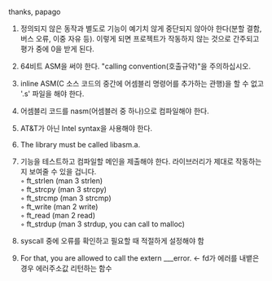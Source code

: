 thanks, papago

1. 정의되지 않은 동작과 별도로 기능이 예기치 않게 중단되지 않아야 한다(분할 결함, 버스 오류, 이중 자유 등). 
   이렇게 되면 프로젝트가 작동하지 않는 것으로 간주되고 평가 중에 0을 받게 된다.
2. 64비트 ASM을 써야 한다. "calling convention(호출규약)"을 주의하십시오.
3. inline ASM(C 소스 코드의 중간에 어셈블리 명령어를 추가하는 관행)을 할 수 없고 '.s' 파일을 해야 한다.
4. 어셈블리 코드를 nasm(어셈블러 중 하나)으로 컴파일해야 한다.
5. AT&T가 아닌 Intel syntax을 사용해야 한다.


1. The library must be called libasm.a.
2. 기능을 테스트하고 컴파일할 메인을 제출해야 한다.
라이브러리가 제대로 작동하는지 보여줄 수 있을 겁니다.<br>
◦ ft_strlen (man 3 strlen)<br>
◦ ft_strcpy (man 3 strcpy)<br>
◦ ft_strcmp (man 3 strcmp)<br>
◦ ft_write (man 2 write)<br>
◦ ft_read (man 2 read)<br>
◦ ft_strdup (man 3 strdup, you can call to malloc)
3. syscall 중에 오류를 확인하고 필요할 때 적절하게 설정해야 함
4. For that, you are allowed to call the extern ___error. <- fd가 에러를 내뱉은경우 에러주소값 리턴하는 함수


